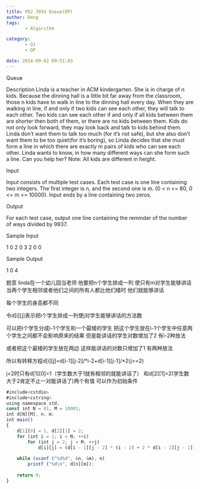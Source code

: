 ```yaml
---
title: POJ 3934 Queue(DP)
author: Deng
tags: 
       - Algorithm

category: 
       - OJ
       - DP

date: 2014-09-02 09:51:03
---
```

Queue

Description
Linda is a teacher in ACM kindergarten. She is in charge of n kids. Because the dinning hall is a little bit far away from the classroom, those n kids have to walk in line to the dinning hall every day. When they are walking in line, if and only if two kids can see each other, they will talk to each other. Two kids can see each other if and only if all kids between them are shorter then both of them, or there are no kids between them. Kids do not only look forward, they may look back and talk to kids behind them. Linda don’t want them to talk too much (for it’s not safe), but she also don’t want them to be too quiet(for it’s boring), so Linda decides that she must form a line in which there are exactly m pairs of kids who can see each other. Linda wants to know, in how many different ways can she form such a line. Can you help her?
Note: All kids are different in height.

Input

Input consists of multiple test cases. Each test case is one line containing two integers. The first integer is n, and the second one is m. (0 < n <= 80, 0 <= m <= 10000).
Input ends by a line containing two zeros.

Output

For each test case, output one line containing the reminder of the number of ways divided by 9937.

Sample Input

1 0 2 0 3 2 0 0

Sample Output

1 0 4

题意 linda在一个幼儿园当老师 他要把n个学生排成一列 使只有m对学生能够讲话 当两个学生相邻或者他们之间的所有人都比他们矮时 他们就能够讲话

每个学生的身高都不同

令d[i][j]表示把i个学生排成一列使j对学生能够讲话的方法数

可以把i个学生分成i-1个学生和一个最矮的学生 把这个学生放在i-1个学生中任意两个学生之间都不会影响原来的结果 但是能讲话的学生对数增加了2 有i-2种放法

或者把这个最矮的学生放在两边 这样能讲话的对数只增加了1 有两种放法

所以有转移方程d[i][j]=d[i-1][j-2]/*i-2+d[i-1][j-1]/*2(j>=2)

j<2时只有d[1][0]=1（学生数大于1就有相邻的就能讲话了） 和d[2][1]=2(学生数大于2肯定不止一对能讲话了)两个有值 可以作为初始条件

```js 
#include<cstdio>
#include<cstring>
using namespace std;
const int N = 81, M = 10001;
int d[N][M], n, m;
int main()
{
    d[1][0] = 1, d[2][1] = 2;
    for (int i = 1; i < N; ++i)
        for (int j = 2; j < M; ++j)
            d[i][j] = (d[i - 1][j - 2] * (i - 2) + 2 * d[i - 1][j - 1]) % 9937;
            
    while (scanf ("%d%d", &n, &m), n)
        printf ("%d\n", d[n][m]);
        
    return 0;
}
```